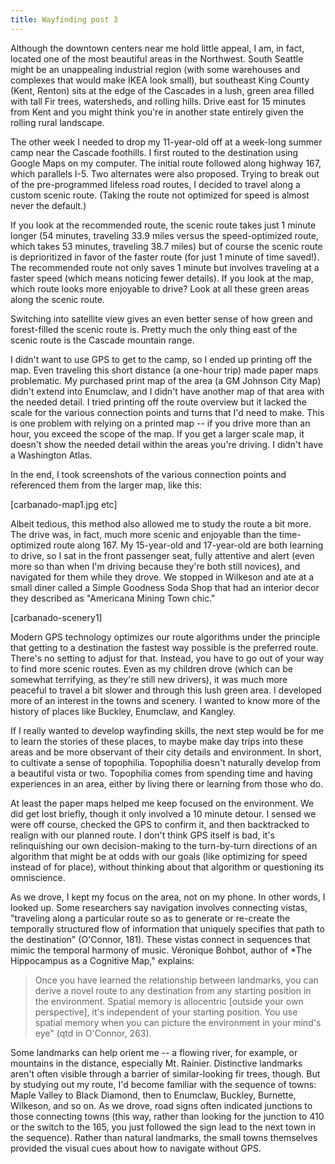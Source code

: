 ```yaml
---
title: Wayfinding post 3
---
```


Although the downtown centers near me hold little appeal, I am, in fact, located one of the most beautiful areas in the Northwest. South Seattle might be an unappealing industrial region (with some warehouses and complexes that would make IKEA look small), but southeast King County (Kent, Renton) sits at the edge of the Cascades in a lush, green area filled with tall Fir trees, watersheds, and rolling hills. Drive east for 15 minutes from Kent and you might think you're in another state entirely given the rolling rural landscape.

The other week I needed to drop my 11-year-old off at a week-long summer camp near the Cascade foothills. I first routed to the destination using Google Maps on my computer. The initial route followed along highway 167, which parallels I-5. Two alternates were also proposed. Trying to break out of the pre-programmed lifeless road routes, I decided to travel along a custom scenic route. (Taking the route not optimized for speed is almost never the default.)

If you look at the recommended route, the scenic route takes just 1 minute longer (54 minutes, traveling 33.9 miles versus the speed-optimized route, which takes 53 minutes, traveling 38.7 miles) but of course the scenic route is deprioritized in favor of the faster route (for just 1 minute of time saved!). The recommended route not only saves 1 minute but involves traveling at a faster speed (which means noticing fewer details). If you look at the map, which route looks more enjoyable to drive? Look at all these green areas along the scenic route.

Switching into satellite view gives an even better sense of how green and forest-filled the scenic route is. Pretty much the only thing east of the scenic route is the Cascade mountain range.

I didn't want to use GPS to get to the camp, so I ended up printing off the map. Even traveling this short distance (a one-hour trip) made paper maps problematic. My purchased print map of the area (a GM Johnson City Map) didn't extend into Enumclaw, and I didn't have another map of that area with the needed detail. I tried printing off the route overview but it lacked the scale for the various connection points and turns that I'd need to make. This is one problem with relying on a printed map -- if you drive more than an hour, you exceed the scope of the map. If you get a larger scale map, it doesn't show the needed detail within the areas you're driving. I didn't have a Washington Atlas.

In the end, I took screenshots of the various connection points and referenced them from the larger map, like this:

[carbanado-map1.jpg etc]

Albeit tedious, this method also allowed me to study the route a bit more. The drive was, in fact, much more scenic and enjoyable than the time-optimized route along 167. My 15-year-old and 17-year-old are both learning to drive, so I sat in the front passenger seat, fully attentive and alert (even more so than when I'm driving because they're both still novices), and navigated for them while they drove. We stopped in Wilkeson and ate at a small diner called a Simple Goodness Soda Shop that had an interior decor they described as "Americana Mining Town chic."

[carbanado-scenery1]

Modern GPS technology optimizes our route algorithms under the principle that getting to a destination the fastest way possible is the preferred route. There's no setting to adjust for that. Instead, you have to go out of your way to find more scenic routes. Even as my children drove (which can be somewhat terrifying, as they're still new drivers), it was much more peaceful to travel a bit slower and through this lush green area. I developed more of an interest in the towns and scenery. I wanted to know more of the history of places like Buckley, Enumclaw, and Kangley. 

If I really wanted to develop wayfinding skills, the next step would be for me to learn the stories of these places, to maybe make day trips into these areas and be more observant of their city details and environment. In short, to cultivate a sense of topophilia. Topophilia doesn't naturally develop from a beautiful vista or two. Topophilia comes from spending time and having experiences in an area, either by living there or learning from those who do.

At least the paper maps helped me keep focused on the environment. We did get lost briefly, though it only involved a 10 minute detour. I sensed we were off course, checked the GPS to confirm it, and then backtracked to realign with our planned route. I don't think GPS itself is bad, it's relinquishing our own decision-making to the turn-by-turn directions of an algorithm that might be at odds with our goals (like optimizing for speed instead of for place), without thinking about that algorithm or questioning its omniscience.

As we drove, I kept my focus on the area, not on my phone. In other words, I looked up. Some researchers say navigation involves connecting vistas, "traveling along a particular route so as to generate or re-create the temporally structured flow of information that uniquely specifies that path to the destination" (O'Connor, 181). These vistas connect in sequences that mimic the temporal harmony of music. Véronique Bohbot, author of *The Hippocampus as a Cognitive Map," explains:

> Once you have learned the relationship between landmarks, you can derive a novel route to any destination from any starting position in the environment. Spatial memory is allocentric [outside your own perspective], it's independent of your starting position. You use spatial memory when you can picture the environment in your mind's eye" (qtd in O'Connor, 263). 
 
Some landmarks can help orient me -- a flowing river, for example, or mountains in the distance, especially Mt. Rainier. Distinctive landmarks aren't often visible through a barrier of similar-looking fir trees, though. But by studying out my route, I'd become familiar with the sequence of towns: Maple Valley to Black Diamond, then to Enumclaw, Buckley, Burnette, Wilkeson, and so on. As we drove, road signs often indicated junctions to those connecting towns (this way, rather than looking for the junction to 410 or the switch to the 165, you just followed the sign lead to the next town in the sequence). Rather than natural landmarks, the small towns themselves provided the visual cues about how to navigate without GPS. 
